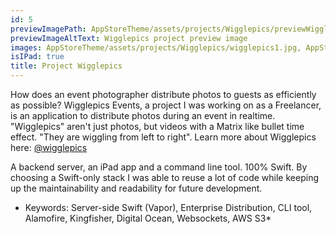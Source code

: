 ```yaml
---
id: 5
previewImagePath: AppStoreTheme/assets/projects/Wigglepics/previewWigglepics.jpg
previewImageAltText: Wigglepics project preview image
images: AppStoreTheme/assets/projects/Wigglepics/wigglepics1.jpg, AppStoreTheme/assets/projects/Wigglepics/wigglepics2.jpg, AppStoreTheme/assets/projects/Wigglepics/wigglepics3.jpg, AppStoreTheme/assets/projects/Wigglepics/wigglepics4.jpg
isIPad: true
title: Project Wigglepics
---
```

How does an event photographer distribute photos to guests as efficiently as possible? Wigglepics Events, a project I was working on as a Freelancer, is an application to distribute photos during an event in realtime. "Wigglepics" aren't just photos, but videos with a Matrix like bullet time effect. "They are wiggling from left to right". Learn more about Wigglepics here: [@wigglepics](https://www.instagram.com/wigglepics/)

A backend server, an iPad app and a command line tool. 100% Swift. By choosing a Swift-only stack I was able to reuse a lot of code while keeping up the maintainability and readability for future development.

* Keywords: Server-side Swift (Vapor), Enterprise Distribution, CLI tool, Alamofire, Kingfisher, Digital Ocean, Websockets, AWS S3*
